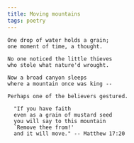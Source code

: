 ```yaml
---
title: Moving mountains
tags: poetry
---
```


    One drop of water holds a grain;
    one moment of time, a thought.

    No one noticed the little thieves
    who stole what nature'd wrought.

    Now a broad canyon sleeps
    where a mountain once was king --

    Perhaps one of the believers gestured.

      "If you have faith
      even as a grain of mustard seed
      you will say to this mountain
      `Remove thee from!'
      and it will move." -- Matthew 17:20


